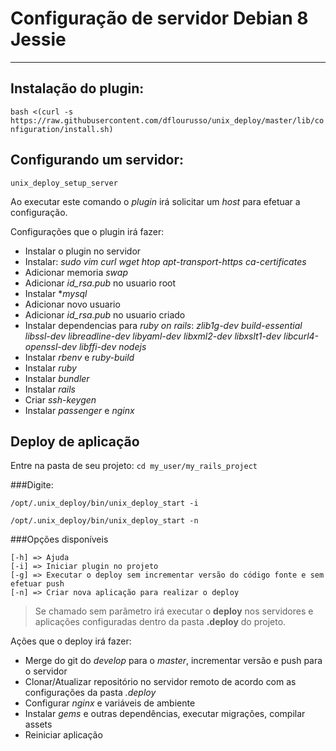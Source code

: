 # Configuração de servidor Debian 8 Jessie

---
## Instalação do plugin:
`bash <(curl -s https://raw.githubusercontent.com/dflourusso/unix_deploy/master/lib/configuration/install.sh)`

## Configurando um servidor:
`unix_deploy_setup_server`
	
Ao executar este comando o *plugin* irá solicitar um *host* para efetuar a configuração.

Configurações que o plugin irá fazer:

* Instalar o plugin no servidor
* Instalar: *sudo vim curl wget htop apt-transport-https ca-certificates*
* Adicionar memoria *swap*
* Adicionar *id_rsa.pub* no usuario root
* Instalar **mysql*
* Adicionar novo usuario
* Adicionar *id_rsa.pub* no usuario criado
* Instalar dependencias para *ruby on rails*: *zlib1g-dev build-essential libssl-dev libreadline-dev libyaml-dev libxml2-dev libxslt1-dev libcurl4-openssl-dev libffi-dev nodejs*
* Instalar *rbenv* e *ruby-build*
* Instalar *ruby*
* Instalar *bundler*
* Instalar *rails*
* Criar *ssh-keygen*
* Instalar *passenger* e *nginx*

## Deploy de aplicação

Entre na pasta de seu projeto: `cd my_user/my_rails_project`

###Digite: 

`/opt/.unix_deploy/bin/unix_deploy_start -i`

`/opt/.unix_deploy/bin/unix_deploy_start -n`

###Opções disponíveis
	
	[-h] => Ajuda
	[-i] => Iniciar plugin no projeto
	[-g] => Executar o deploy sem incrementar versão do código fonte e sem efetuar push
	[-n] => Criar nova aplicação para realizar o deploy
> Se chamado sem parâmetro irá executar o **deploy** nos servidores e aplicações configuradas dentro da pasta **.deploy** do projeto.

Ações que o deploy irá fazer:

* Merge do git do *develop* para o *master*, incrementar versão e push para o servidor
* Clonar/Atualizar repositório no servidor remoto de acordo com as configurações da pasta *.deploy*
* Configurar *nginx* e variáveis de ambiente
* Instalar *gems* e outras dependências, executar migrações, compilar assets
* Reiniciar aplicação
